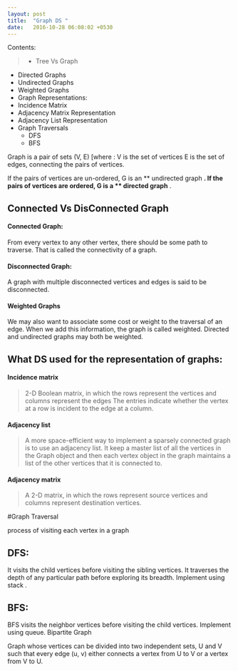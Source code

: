 ```yaml
---
layout: post
title:  "Graph DS "
date:   2016-10-28 06:08:02 +0530
---
```


Contents:

> * Tree Vs Graph
* Directed Graphs
* Undirected Graphs
* Weighted Graphs
* Graph Representations:
* Incidence Matrix
* Adjacency Matrix Representation
* Adjacency List Representation
* Graph Traversals
  * DFS
  * BFS








Graph is a pair of sets (V, E)
[where :
        V is the set of vertices
        E is the set of edges, connecting the pairs of vertices.

If the pairs of vertices are un-ordered, G is an ** undirected graph **. If the pairs of vertices are ordered, G is a ** directed graph** .








## Connected Vs DisConnected Graph

#### Connected Graph:
From every vertex to any other vertex, there should be some path to traverse. That is called the connectivity of a graph.

#### Disconnected Graph:
A graph with multiple disconnected vertices and edges is said to be disconnected.



#### Weighted Graphs
We may also want to associate some cost or weight to the traversal of an edge. When we add this information, the graph is called weighted.
Directed and undirected graphs may both be weighted.





## What DS used for the representation of graphs:


#### Incidence matrix
>2-D Boolean matrix, in which the rows represent the vertices and columns represent the edges
The entries indicate whether the vertex at a row is incident to the edge at a column.


#### Adjacency list
>A more space-efficient way to implement a sparsely connected graph is to use an adjacency list.
It keep a master list of all the vertices in the Graph object and then each vertex object in the graph maintains a list of the other vertices that it is connected to.


#### Adjacency matrix
>A 2-D matrix, in which the rows represent source vertices and columns represent destination vertices.





#Graph Traversal

process of visiting each vertex in a graph


## DFS:

It visits the child vertices before visiting the sibling vertices.
It traverses the depth of any particular path before exploring its breadth.
Implement using stack .


## BFS:


BFS visits the neighbor vertices before visiting the child vertices.
Implement using queue.
Bipartite Graph


Graph whose vertices can be divided into two independent sets, U and V such that every edge (u, v) either connects a vertex from U to V or a vertex from V to U.

